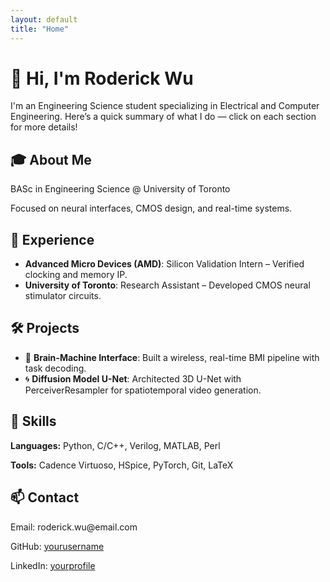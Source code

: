 ```yaml
---
layout: default
title: "Home"
---
```


# 👋 Hi, I'm Roderick Wu

I'm an Engineering Science student specializing in Electrical and Computer Engineering. Here’s a quick summary of what I do — click on each section for more details!

<div class="section" onclick="toggleSection('about')">
  <h2>🎓 About Me</h2>
  <div id="about" class="content">
    <p>BASc in Engineering Science @ University of Toronto</p>
    <p>Focused on neural interfaces, CMOS design, and real-time systems.</p>
  </div>
</div>

<div class="section" onclick="toggleSection('experience')">
  <h2>💼 Experience</h2>
  <div id="experience" class="content">
    <ul>
      <li><strong>Advanced Micro Devices (AMD)</strong>: Silicon Validation Intern – Verified clocking and memory IP.</li>
      <li><strong>University of Toronto</strong>: Research Assistant – Developed CMOS neural stimulator circuits.</li>
    </ul>
  </div>
</div>

<div class="section" onclick="toggleSection('projects')">
  <h2>🛠️ Projects</h2>
  <div id="projects" class="content">
    <ul>
      <li>🧠 <strong>Brain-Machine Interface</strong>: Built a wireless, real-time BMI pipeline with task decoding.</li>
      <li>🌀 <strong>Diffusion Model U-Net</strong>: Architected 3D U-Net with PerceiverResampler for spatiotemporal video generation.</li>
    </ul>
  </div>
</div>

<div class="section" onclick="toggleSection('skills')">
  <h2>🧰 Skills</h2>
  <div id="skills" class="content">
    <p><strong>Languages:</strong> Python, C/C++, Verilog, MATLAB, Perl</p>
    <p><strong>Tools:</strong> Cadence Virtuoso, HSpice, PyTorch, Git, LaTeX</p>
  </div>
</div>

<div class="section" onclick="toggleSection('contact')">
  <h2>📫 Contact</h2>
  <div id="contact" class="content">
    <p>Email: roderick.wu@email.com</p>
    <p>GitHub: <a href="https://github.com/yourusername" target="_blank">yourusername</a></p>
    <p>LinkedIn: <a href="https://linkedin.com/in/yourprofile" target="_blank">yourprofile</a></p>
  </div>
</div>
